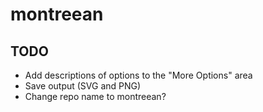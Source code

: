 # montreean

## TODO
* Add descriptions of options to the "More Options" area
* Save output (SVG and PNG)
* Change repo name to montreean?